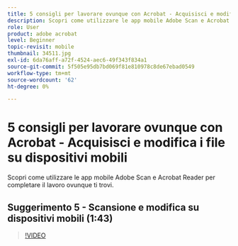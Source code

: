 ```yaml
---
title: 5 consigli per lavorare ovunque con Acrobat - Acquisisci e modifica su dispositivi mobili
description: Scopri come utilizzare le app mobile Adobe Scan e Acrobat Reader per realizzare progetti ovunque ti trovi
role: User
product: adobe acrobat
level: Beginner
topic-revisit: mobile
thumbnail: 34511.jpg
exl-id: 6da76aff-a72f-4524-aec6-49f343f834a1
source-git-commit: 5f505e95db7bd069f81e810978c8de67ebad0549
workflow-type: tm+mt
source-wordcount: '62'
ht-degree: 0%

---
```


# 5 consigli per lavorare ovunque con Acrobat - Acquisisci e modifica i file su dispositivi mobili

Scopri come utilizzare le app mobile Adobe Scan e Acrobat Reader per completare il lavoro ovunque ti trovi.

## Suggerimento 5 - Scansione e modifica su dispositivi mobili (1:43)

>[!VIDEO](https://video.tv.adobe.com/v/34511?hidetitle=true)
